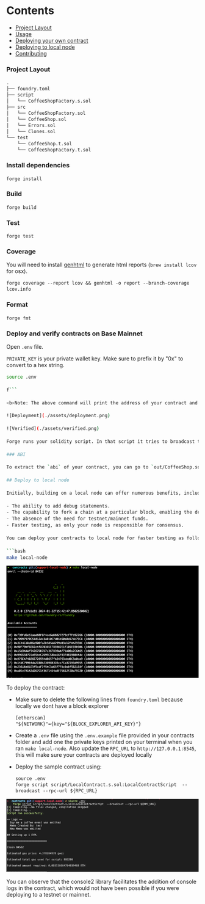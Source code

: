 # Contents

- [Project Layout](#project-layout)
- [Usage](#usage)
- [Deploying your own contract](#deploying-your-own-contract)
- [Deploying to local node](#deploy-to-local-node)
- [Contributing](#contributing)

### Project Layout

```
.
├── foundry.toml
├── script
│   └── CoffeeShopFactory.s.sol
├── src
│   └── CoffeeShopFactory.sol
│   └── CoffeeShop.sol
│   └── Errors.sol
│   └── Clones.sol
└── test
    └── CoffeeShop.t.sol
    └── CoffeeShopFactory.t.sol

```

### Install dependencies

```shell
forge install
```

### Build

```shell
forge build
```

### Test

```shell
forge test
```

### Coverage

You will need to install [genhtml](https://github.com/linux-test-project/lcov) to generate html reports (`brew install lcov` for osx).

```shell
forge coverage --report lcov && genhtml -o report --branch-coverage lcov.info
```

### Format

```shell
forge fmt
```

### Deploy and verify contracts on Base Mainnet

Open `.env` file.

`PRIVATE_KEY` is your private wallet key. Make sure to prefix it by "0x" to convert to a hex string.


```bash
source .env

f```

<b>Note: The above command will print the address of your contract and a link to the block explorer. Click on the block explorer link to verify whether your contract has been deployed or not </b>

![Deployment](./assets/deployment.png)

![Verified](./assets/verified.png)

Forge runs your solidity script. In that script it tries to broadcast the transaction. It writes it back into the broadcast folder in a `run-latest.json` file.

### ABI

To extract the `abi` of your contract, you can go to `out/CoffeeShop.sol/CoffeeShop.json` and copy the value corresponding to the `abi` key

## Deploy to local node

Initially, building on a local node can offer numerous benefits, including:

- The ability to add debug statements.
- The capability to fork a chain at a particular block, enabling the detection of reasons behind specific behaviors.
- The absence of the need for testnet/mainnet funds.
- Faster testing, as only your node is responsible for consensus.

You can deploy your contracts to local node for faster testing as follows:

```bash
make local-node
```

![anvil](./assets/anvil.png)

To deploy the contract:

- Make sure to delete the following lines from `foundry.toml` because locally we dont have a block explorer

  ```
  [etherscan]
  "${NETWORK}"={key="${BLOCK_EXPLORER_API_KEY}"}
  ```

- Create a `.env` file using the `.env.example` file provided in your contracts folder and add one the private keys printed on your terminal when you ran `make local-node`. Also update the `RPC_URL` to `http://127.0.0.1:8545`, this will make sure your contracts are deployed locally

- Deploy the sample contract using:
  ```
  source .env
  forge script script/LocalContract.s.sol:LocalContractScript  --broadcast --rpc-url ${RPC_URL}
  ```

![local-deployment](./assets/local-deployment.png)

You can observe that the console2 library facilitates the addition of console logs in the contract, which would not have been possible if you were deploying to a testnet or mainnet.
